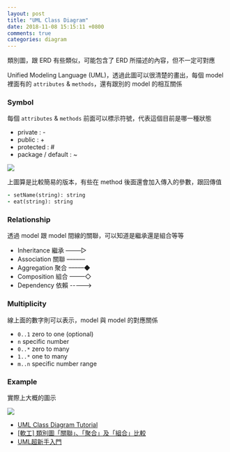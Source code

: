 ```yaml
---
layout: post
title: "UML Class Diagram"
date: 2018-11-08 15:15:11 +0800
comments: true
categories: diagram
---
```


類別圖，跟 ERD 有些類似，可能包含了 ERD 所描述的內容，但不一定可對應

<!-- more -->

Unified Modeling Language (UML)，透過此圖可以很清楚的畫出，每個 model 裡面有的 `attributes` & `methods`，還有跟別的 model 的相互關係

### Symbol

每個 `attributes` & `methods` 前面可以標示符號，代表這個目前是哪一種狀態

* private : -
* public : +
* protected : #
* package / default : ~

![](https://i.imgur.com/gkyiOkn.png)

上圖算是比較簡易的版本，有些在 method 後面還會加入傳入的參數，跟回傳值

```ruby
- setName(string): string
- eat(string): string
```

### Relationship

透過 model 跟 model 間線的關聯，可以知道是繼承還是組合等等

* Inheritance 繼承 –––––▷
* Association 關聯 ––––––
* Aggregation 聚合 –––––◆
* Composition 組合 –––––◇
* Dependency 依賴  ----->

### Multiplicity

線上面的數字則可以表示，model 與 model 的對應關係

* `0..1` zero to one (optional)
* `n` specific number
* `0..*` zero to many
* `1..*` one to many
* `m..n` specific number range

### Example

實際上大概的圖示

![](https://i.imgur.com/B6mapCR.png)

* [UML Class Diagram Tutorial](https://www.youtube.com/watch?v=UI6lqHOVHic)
* [[軟工] 類別圖「關聯」、「聚合」及「組合」比較](https://dotblogs.com.tw/lazycodestyle/2016/06/01/233545)
* [UML超新手入門](https://github.com/macdidi5/UMLTutorial)
